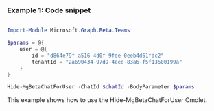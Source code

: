 ### Example 1: Code snippet

```powershell

Import-Module Microsoft.Graph.Beta.Teams

$params = @{
	user = @{
		id = "d864e79f-a516-4d0f-9fee-0eeb4d61fdc2"
		tenantId = "2a690434-97d9-4eed-83a6-f5f13600199a"
	}
}

Hide-MgBetaChatForUser -ChatId $chatId -BodyParameter $params

```
This example shows how to use the Hide-MgBetaChatForUser Cmdlet.


